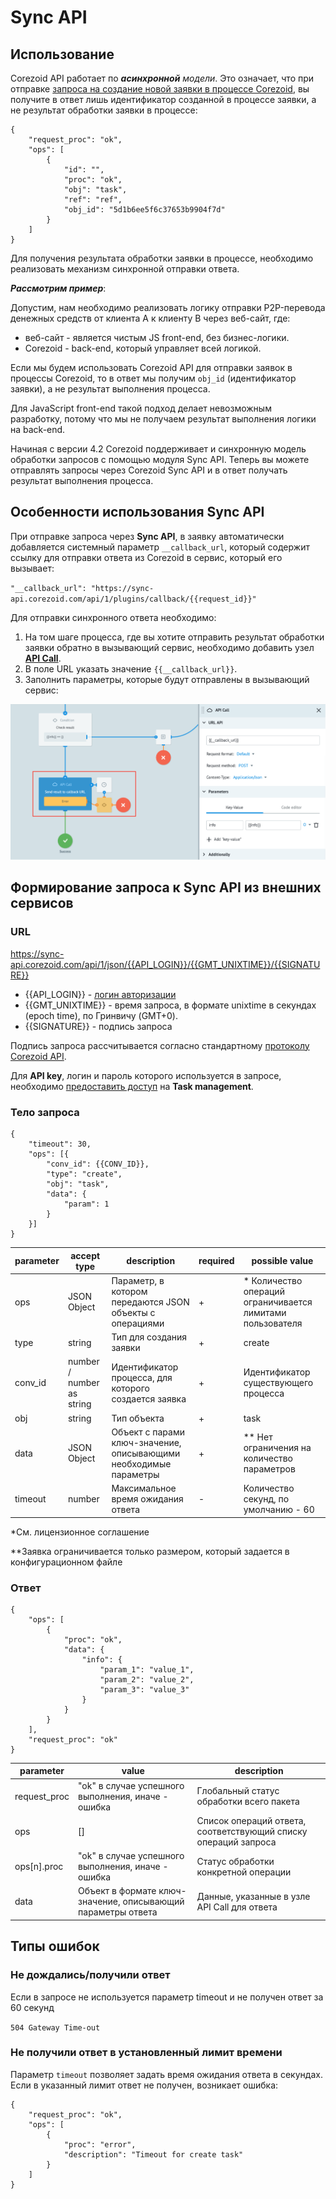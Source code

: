 # Sync API

## Использование

Corezoid API работает по _**асинхронной** модели_. Это означает, что при отправке [запроса на создание новой заявки в процессе Corezoid](https://doc.corezoid.com/ru/api/v1/upload-modify.html#сreate), вы получите в ответ лишь идентификатор созданной в процессе заявки, а не результат обработки заявки в процессе:
```
{
    "request_proc": "ok",
    "ops": [
        {
            "id": "",
            "proc": "ok",
            "obj": "task",
            "ref": "ref",
            "obj_id": "5d1b6ee5f6c37653b9904f7d"
        }
    ]
}
```

Для получения результата обработки заявки в процессе, необходимо реализовать механизм синхронной отправки ответа.

_**Рассмотрим пример**_:

Допустим, нам необходимо реализовать логику отправки P2P-перевода денежных средств от клиента A к клиенту B через веб-сайт, где:
* веб-сайт - является чистым JS front-end, без бизнес-логики.
* Corezoid - back-end, который управляет всей логикой.

Если мы будем использовать Corezoid API для отправки заявок в процессы Corezoid, то в ответ мы получим `obj_id` (идентификатор заявки), а не результат выполнения процесса.

Для JavaScript front-end такой подход делает невозможным разработку, потому что мы не получаем результат выполнения логики на back-end.

Начиная с версии 4.2 Corezoid поддерживает и синхронную модель обработки запросов с помощью модуля Sync API. Теперь вы можете отправлять запросы через Corezoid Sync API и в ответ получать результат выполнения процесса.

## Особенности использования Sync API

При отправке запроса через **Sync API**, в заявку автоматически добавляется системный параметр `__callback_url`, который содержит ссылку для отправки ответа из Corezoid в сервис, который его вызывает:

`"__callback_url": "https://sync-api.corezoid.com/api/1/plugins/callback/{{request_id}}"`

Для отправки синхронного ответа необходимо:
1. На том шаге процесса, где вы хотите отправить результат обработки заявки обратно в вызывающий сервис, необходимо добавить узел [**API Call**](https://doc.corezoid.com/ru/interface/nodes/api/).
2. В поле URL указать значение `{{__callback_url}}`.
3. Заполнить параметры, которые будут отправлены в вызывающий сервис:

![img](img/sync_api_callbackurl.png)

## Формирование запроса к Sync API из внешних сервисов

### URL

https://sync-api.corezoid.com/api/1/json/{{API_LOGIN}}/{{GMT_UNIXTIME}}/{{SIGNATURE}}

* {{API_LOGIN}} - [логин авторизации](https://doc.corezoid.com/ru/interface/users_groups.html#api-keys)
* {{GMT_UNIXTIME}} - время запроса, в формате unixtime в секундах (epoch time), по Гринвичу (GMT+0).
* {{SIGNATURE}} - подпись запроса

Подпись запроса рассчитывается согласно стандартному [протоколу Corezoid API](https://doc.corezoid.com/ru/api/v1/spec.html).

Для **API key**, логин и пароль которого используется в запросе, необходимо [предоставить доступ](https://doc.corezoid.com/ru/interface/users_groups.html#предоставление-доступа-к-объекту) на **Task management**.


### Тело запроса

```
{
    "timeout": 30,
    "ops": [{
        "conv_id": {{CONV_ID}},
        "type": "create",
        "obj": "task",
        "data": {
            "param": 1
        }
    }]
}
```

| parameter | accept type | description | required | possible value |
| --- | --- | --- | --- | --- |
| ops| JSON Object | Параметр, в котором передаются JSON объекты с операциями | + | * Количество операций ограничивается лимитами пользователя |
| type | string | Тип для создания заявки | + | create |
| conv_id | number / number as string | Идентификатор процесса, для которого создается заявка | + | Идентификатор существующего процесса |
| obj | string | Тип объекта | + | task |
| data | JSON Object | Объект с парами ключ-значение, описывающими необходимые параметры | + | ** Нет ограничения на количество параметров |
| timeout | number | Максимальное время ожидания ответа | - | Количество секунд, по умолчанию - 60 |


*См. лицензионное соглашение

**Заявка ограничивается только размером, который задается в конфигурационном файле

### Ответ

```
{
    "ops": [
        {
            "proc": "ok",
            "data": {
                "info": {
                    "param_1": "value_1",
                    "param_2": "value_2",
                    "param_3": "value_3"
                }
            }
        }
    ],
    "request_proc": "ok"
}
```

| parameter | value | description |
| --- | --- | --- |
| request_proc | "ok" в случае успешного выполнения, иначе - ошибка |Глобальный статус обработки всего пакета |
| ops | [] |Список операций ответа, соответствующий списку операций запроса |
| ops\[n\].proc | "ok" в случае успешного выполнения, иначе - ошибка |Статус обработки конкретной операции |
| data | Объект в формате ключ-значение, описывающий параметры ответа | Данные, указанные в узле API Call для ответа |


## Типы ошибок

### Не дождались/получили ответ
Если в запросе не используется параметр timeout и не получен ответ за 60 секунд

`504 Gateway Time-out`

### Не получили ответ в установленный лимит времени
Параметр `timeout` позволяет задать время ожидания ответа в секундах. Если в указанный лимит ответ не получен, возникает ошибка:

```
{
    "request_proc": "ok",
    "ops": [
        {
            "proc": "error",
            "description": "Timeout for create task"
        }
    ]
}
```